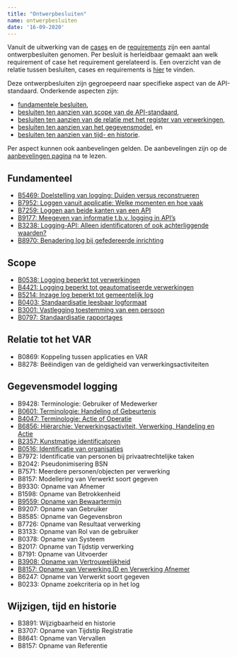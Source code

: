 ```yaml
---
title: "Ontwerpbesluiten"
name: ontwerpbesluiten
date: '16-09-2020'
---
```


Vanuit de uitwerking van de [cases](./ontwerpcases.md) en de [requirements](./requirements.md) zijn een aantal ontwerpbesluiten genomen. Per besluit is herleidbaar gemaakt aan welk requirement of case het requirement gerelateerd is. Een overzicht van de relatie tussen besluiten, cases en requirements is [hier](../../archief/work_in_progress.md) te vinden.

Deze ontwerpbesluiten zijn gegroepeerd naar specifieke aspect van de API-standaard. Onderkende aspecten zijn:
- [fundamentele besluiten](./ontwerpbesluiten.md#fundamenteel), 
- [besluiten ten aanzien van scope van de API-standaard](./ontwerpbesluiten.md#scope), 
- [besluiten ten aanzien van de relatie met het register van verwerkingen](./ontwerpbesluiten.md#relatie-tot-het-VAR), 
- [besluiten ten aanzien van het gegevensmodel](./ontwerpbesluiten.md#gegevensmodel-logging), en
- [besluiten ten aanzien van tijd- en historie](./ontwerpbesluiten.md#wijzigen-tijd-en-historie).

Per aspect kunnen ook aanbevelingen gelden. De aanbevelingen zijn op de [aanbevelingen pagina](./aanbevelingen.md) na te lezen.

## Fundamenteel
- [B5469: Doelstelling van logging: Duiden versus reconstrueren](./artefacten/5469.md)
- [B7952: Loggen vanuit applicatie: Welke momenten en hoe vaak](./artefacten/7952.md)
- [B7259: Loggen aan beide kanten van een API](./artefacten/7259.md)
- [B9177: Meegeven van informatie t.b.v. logging in API’s](./artefacten/9177.md)
- [B3238: Logging-API: Alleen identificatoren of ook achterliggende waarden?](./artefacten/3238.md)
- [B8970: Benadering log bij gefedereerde inrichting](./artefacten/8970.md)

## Scope
- [B0538: Logging beperkt tot verwerkingen](./artefacten/0538.md)
- [B4421: Logging beperkt tot geautomatiseerde verwerkingen](./artefacten/4421.md)
- [B5214: Inzage log beperkt tot gemeentelijk log](./artefacten/5214.md)
- [B0403: Standaardisatie leesbaar logformaat](./artefacten/0403.md)
- [B3001: Vastlegging toestemming van een persoon](./artefacten/3001.md)
- [B0797: Standaardisatie rapportages](./artefacten/0797.md)

## Relatie tot het VAR
- B0869: Koppeling tussen applicaties en VAR
- B8278: Beëindigen van de geldigheid van verwerkingsactiviteiten

## Gegevensmodel logging
- B9428: Terminologie: Gebruiker of Medewerker
- [B0601: Terminologie: Handeling of Gebeurtenis](./artefacten/0601.md)
- [B4047: Terminologie: Actie of Operatie](./artefacten/4047.md)
- [B6856: Hiërarchie: Verwerkingsactiviteit, Verwerking, Handeling en Actie](./artefacten/6856.md)
- [B2357: Kunstmatige identificatoren](./artefacten/2357.md)
- [B0516: Identificatie van organisaties](./artefacten/0516.md)
- B7972: Identificatie van personen bij privaatrechtelijke taken
- B2042: Pseudonimisering BSN
- B7571: Meerdere personen/objecten per verwerking
- B8157: Modellering van Verwerkt soort gegeven
- B9330: Opname van Afnemer
- B1598: Opname van Betrokkenheid
- [B9559: Opname van Bewaartermijn](./artefacten/9559.md)
- B9207: Opname van Gebruiker
- B8585: Opname van Gegevensbron
- B7726: Opname van Resultaat verwerking
- B3133: Opname van Rol van de gebruiker
- B0378: Opname van Systeem
- B2017: Opname van Tijdstip verwerking
- B7191: Opname van Uitvoerder
- [B3908: Opname van Vertrouwelijkheid](./artefacten/3908.md)
- [B8157: Opname van Verwerking.ID en Verwerking Afnemer](./artefacten/8157.md)
- B6247: Opname van Verwerkt soort gegeven
- B0233: Opname zoekcriteria op in het log

## Wijzigen, tijd en historie
- B3891: Wijzigbaarheid en historie
- B3707: Opname van Tijdstip Registratie
- B8641: Opname van Vervallen
- B8157: Opname van Referentie

